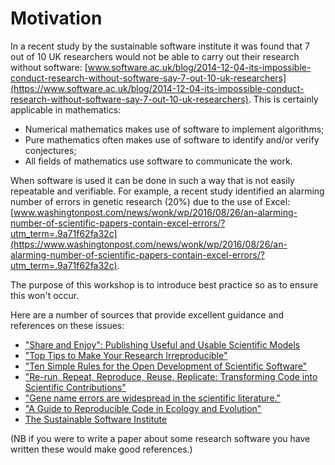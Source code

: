 # Motivation

In a recent study by the sustainable software institute it was found that 7 out
of 10 UK researchers would not be able to carry out their research without
software:
[www.software.ac.uk/blog/2014-12-04-its-impossible-conduct-research-without-software-say-7-out-10-uk-researchers](https://www.software.ac.uk/blog/2014-12-04-its-impossible-conduct-research-without-software-say-7-out-10-uk-researchers).
This is certainly applicable in mathematics:

- Numerical mathematics makes use of software to implement algorithms;
- Pure mathematics often makes use of software to identify and/or verify
  conjectures;
- All fields of mathematics use software to communicate the work.

When software is used it can be done in such a way that is not easily repeatable
and verifiable. For example, a recent study identified an alarming number of
errors in genetic research (20%) due to the use of Excel:
[www.washingtonpost.com/news/wonk/wp/2016/08/26/an-alarming-number-of-scientific-papers-contain-excel-errors/?utm_term=.9a71f62fa32c](https://www.washingtonpost.com/news/wonk/wp/2016/08/26/an-alarming-number-of-scientific-papers-contain-excel-errors/?utm_term=.9a71f62fa32c).

The purpose of this workshop is to introduce best practice so as
to ensure this won't occur.

Here are a number of sources that provide excellent guidance and references on
these issues:

- ["Share and Enjoy": Publishing Useful and Usable Scientific Models](https://arxiv.org/abs/1409.0367)
- ["Top Tips to Make Your Research Irreproducible"](https://arxiv.org/abs/1504.00062)
- ["Ten Simple Rules for the Open Development of Scientific Software"](http://journals.plos.org/ploscompbiol/article?id=10.1371/journal.pcbi.1002802)
- ["Re-run, Repeat, Reproduce, Reuse, Replicate: Transforming Code into
  Scientific Contributions"](https://arxiv.org/abs/1708.08205)
- ["Gene name errors are widespread in the scientific literature."](https://www.ncbi.nlm.nih.gov/pubmed/27552985)
- ["A Guide to Reproducible Code in Ecology and Evolution"](http://www.britishecologicalsociety.org/wp-content/uploads/2017/12/guide-to-reproducible-code.pdf)
- [The Sustainable Software Institute](https://www.software.ac.uk)

(NB if you were to write a paper about some research software you have written
these would make good references.)
